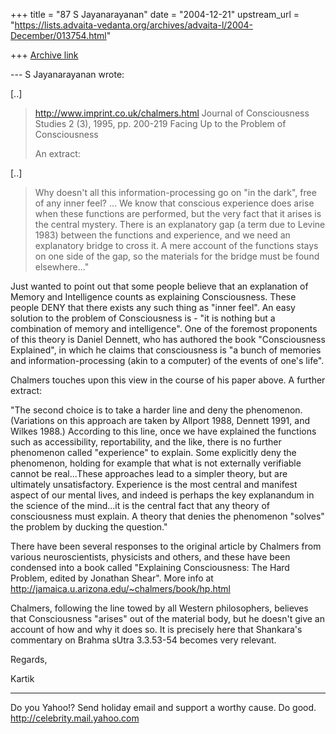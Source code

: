 +++
title = "87 S Jayanarayanan"
date = "2004-12-21"
upstream_url = "https://lists.advaita-vedanta.org/archives/advaita-l/2004-December/013754.html"

+++
[Archive link](https://lists.advaita-vedanta.org/archives/advaita-l/2004-December/013754.html)

--- S Jayanarayanan <sjayana at yahoo.com> wrote:

[..]

> http://www.imprint.co.uk/chalmers.html
> Journal of Consciousness Studies 2 (3), 1995, pp. 200-219
> Facing Up to the Problem of Consciousness
> 
> An extract:
> 

[..]

> Why doesn't all this information-processing go on "in
> the dark", free of any inner feel? ... We know that conscious
> experience does arise when these functions are performed, but the
> very
> fact that it arises is the central mystery. There is an explanatory
> gap
> (a term due to Levine 1983) between the functions and experience, and
> we need an explanatory bridge to cross it. A mere account of the
> functions stays on one side of the gap, so the materials for the
> bridge
> must be found elsewhere..."
> 

Just wanted to point out that some people believe that an explanation
of Memory and Intelligence counts as explaining Consciousness. These
people DENY that there exists any such thing as "inner feel". An easy
solution to the problem of Consciousness is - "it is nothing but a
combination of memory and intelligence". One of the foremost proponents
of this theory is Daniel Dennett, who has authored the book
"Consciousness Explained", in which he claims that consciousness is "a
bunch of memories and information-processing (akin to a computer) of
the events of one's life".

Chalmers touches upon this view in the course of his paper above. A
further extract:

"The second choice is to take a harder line and deny the phenomenon.
(Variations on this approach are taken by Allport 1988, Dennett 1991,
and Wilkes 1988.) According to this line, once we have explained the
functions such as accessibility, reportability, and the like, there is
no further phenomenon called "experience" to explain. Some explicitly
deny the phenomenon, holding for example that what is not externally
verifiable cannot be real...These approaches lead to a simpler theory,
but are ultimately unsatisfactory. Experience is the most central and
manifest aspect of our mental lives, and indeed is perhaps the key
explanandum in the science of the mind...it is the central fact that
any theory of consciousness must explain. A theory that denies the
phenomenon "solves" the problem by ducking the question."

There have been several responses to the original article by Chalmers
from various neuroscientists, physicists and others, and these have
been condensed into a book called "Explaining Consciousness: The Hard
Problem, edited by Jonathan Shear". More info at
http://jamaica.u.arizona.edu/~chalmers/book/hp.html

Chalmers, following the line towed by all Western philosophers,
believes that Consciousness "arises" out of the material body, but he
doesn't give an account of how and why it does so. It is precisely here
that Shankara's commentary on Brahma sUtra 3.3.53-54 becomes very
relevant.

Regards,

Kartik



__________________________________ 
Do you Yahoo!? 
Send holiday email and support a worthy cause. Do good. 
http://celebrity.mail.yahoo.com

